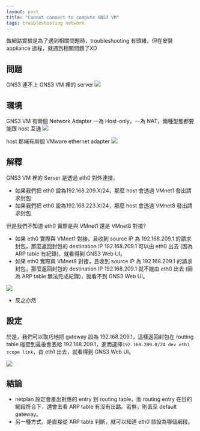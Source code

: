 ```yaml
---
layout: post
title: "Cannot connect to compute GNS3 VM"
tags: troubleshooting network
---
```


做網路實驗是為了遇到相關問題時，troubleshooting 有頭緒，但在安裝 appliance 過程，就遇到相關問題了XD

## 問題
GNS3 連不上 GNS3 VM 裡的 server
![](../../../assets/gns3/ts1.png)

## 環境
GNS3 VM 有兩個 Network Adapter 一為 Host-only，一為 NAT，兩種型態都要能跟 host 互通
![](../../../assets/gns3/ts2.png)

host 那端有兩個 VMware ethernet adapter
![](../../../assets/gns3/ts3.png)

## 解釋
GNS3 VM 裡的 Server 是透過 eth0 對外連接。
* 如果我們把 eth0 設為192.168.209.X/24，那麼 host 會透過 VMnet1 發出請求封包
* 如果我們把 eth0 設為192.168.223.X/24，那麼 host 會透過 VMnet8 發出請求封包

但是我們不知道 eth0 實際是與 VMnet1 還是 VMnet8 對接?
* 如果 eth0 實際與 VMnet1 對接，且收到 source IP 為 192.168.209.1 的請求封包，那麼返回封包的 destination IP 192.168.209.1 可以由 eth0 出去 (因為 ARP table 有紀錄)，就看得到 GNS3 Web UI。
* 如果 eth0 實際與 VMnet8 對接，且收到 source IP 為 192.168.209.1 的請求封包，那麼返回封包的 destination IP 192.168.209.1 就不能由 eth0 出去 (因為 ARP table 無法完成紀錄)，就看不到 GNS3 Web UI。

![](../../../assets/gns3/ts4.png)
* 反之亦然

## 設定
於是，我們可以取巧地把 gateway 設為 192.168.209.1，這樣返回封包在 routing table 碰壁到最後會丟給 192.168.209.1，進而選擇```192.168.209.0/24 dev eth1 scope link```，由 eth1 出去，就看得到 GNS3 Web UI。

![](../../../assets/gns3/ts5.png)

## 結論
* netplan 設定會產出對應的 entry 到 routing table，而 routing entry 在目的網段符合下，還會去看 ARP table 有沒有出路。若無，則丟至 default gateway。
* 另一種方式，是直接從 ARP table 判斷，就可以知道 eth0 該設為哪個網段。
